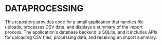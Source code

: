 # DATAPROCESSING
This repository provides code for a small application that handles file uploads, processes CSV data, and displays a summary of the import process. The application's database backend is SQLite, and it includes APIs for uploading CSV files, processing data, and receiving an import summary.
